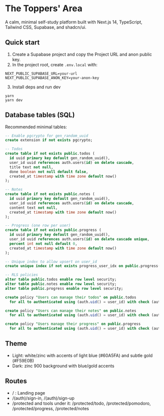 # The Toppers' Area

A calm, minimal self-study platform built with Next.js 14, TypeScript, Tailwind CSS, Supabase, and shadcn/ui.

## Quick start

1. Create a Supabase project and copy the Project URL and anon public key.
2. In the project root, create `.env.local` with:

```
NEXT_PUBLIC_SUPABASE_URL=your-url
NEXT_PUBLIC_SUPABASE_ANON_KEY=your-anon-key
```

3. Install deps and run dev

```
yarn
yarn dev
```

## Database tables (SQL)

Recommended minimal tables:

```sql
-- Enable pgcrypto for gen_random_uuid
create extension if not exists pgcrypto;

-- Todos
create table if not exists public.todos (
  id uuid primary key default gen_random_uuid(),
  user_id uuid references auth.users(id) on delete cascade,
  title text not null,
  done boolean not null default false,
  created_at timestamp with time zone default now()
);

-- Notes
create table if not exists public.notes (
  id uuid primary key default gen_random_uuid(),
  user_id uuid references auth.users(id) on delete cascade,
  content text not null,
  created_at timestamp with time zone default now()
);

-- Progress (one row per user)
create table if not exists public.progress (
  id uuid primary key default gen_random_uuid(),
  user_id uuid references auth.users(id) on delete cascade unique,
  percent int not null default 0,
  created_at timestamp with time zone default now()
);

-- Unique index to allow upsert on user_id
create unique index if not exists progress_user_idx on public.progress(user_id);

-- RLS policies
alter table public.todos enable row level security;
alter table public.notes enable row level security;
alter table public.progress enable row level security;

create policy "Users can manage their todos" on public.todos
  for all to authenticated using (auth.uid() = user_id) with check (auth.uid() = user_id);

create policy "Users can manage their notes" on public.notes
  for all to authenticated using (auth.uid() = user_id) with check (auth.uid() = user_id);

create policy "Users manage their progress" on public.progress
  for all to authenticated using (auth.uid() = user_id) with check (auth.uid() = user_id);
```

## Theme

- Light: white/zinc with accents of light blue (#60A5FA) and subtle gold (#F59E0B)
- Dark: zinc 900 background with blue/gold accents

## Routes

- / : Landing page
- /(auth)/sign-in, /(auth)/sign-up
- /protected and tools under it: /protected/todo, /protected/pomodoro, /protected/progress, /protected/notes
